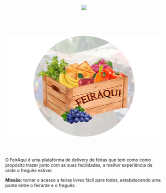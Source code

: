<p align="center"> 
    <img src="https://readme-typing-svg.herokuapp.com?font=Poppins&size=24&color=CDE1FF&center=true&vCenter=true&lines=Feira+lá+,+Feira+ali+,+FeirAqui;Feira+onde+você+estiver!"(https://git.io/typing-svg>
 </p>
 <br>
 <br>
 <br>
 
 <p align="center">
<img style="width: 500px;" src="Logo Feiraqui.png"/>
</p>
 
 <br>
 <br>
 
 <p>
 O FeirAqui é uma plataforma de delivery de feiras que tem como como propósito trazer junto com as
suas facilidades, a melhor experiência de onde o freguês estiver. 
</p>

<b>Missão:</b> tornar o acesso a feiras livres fácil para
todos, estabelecendo uma ponte entre o feirante e o freguês.

